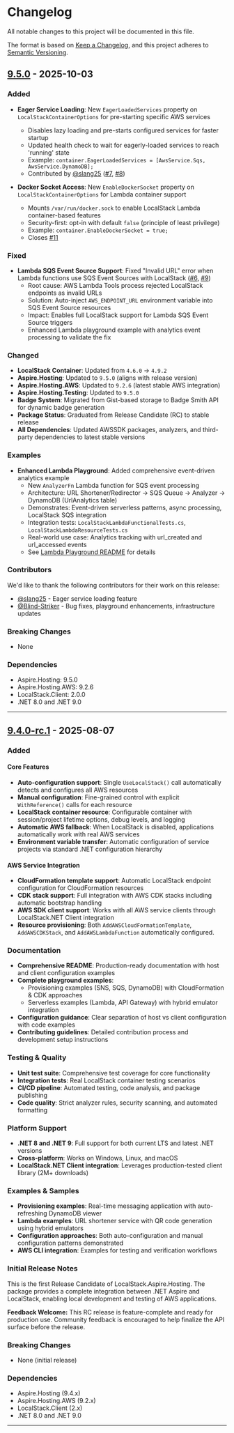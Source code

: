 # Changelog

All notable changes to this project will be documented in this file.

The format is based on [Keep a Changelog](https://keepachangelog.com/en/1.0.0/),
and this project adheres to [Semantic Versioning](https://semver.org/spec/v2.0.0.html).

## [9.5.0] - 2025-10-03

### Added

- **Eager Service Loading**: New `EagerLoadedServices` property on `LocalStackContainerOptions` for pre-starting specific AWS services
  - Disables lazy loading and pre-starts configured services for faster startup
  - Updated health check to wait for eagerly-loaded services to reach 'running' state
  - Example: `container.EagerLoadedServices = [AwsService.Sqs, AwsService.DynamoDB];`
  - Contributed by [@slang25](https://github.com/slang25) ([#7](https://github.com/localstack-dotnet/dotnet-aspire-for-localstack/issues/7), [#8](https://github.com/localstack-dotnet/dotnet-aspire-for-localstack/pull/8))

- **Docker Socket Access**: New `EnableDockerSocket` property on `LocalStackContainerOptions` for Lambda container support
  - Mounts `/var/run/docker.sock` to enable LocalStack Lambda container-based features
  - Security-first: opt-in with default `false` (principle of least privilege)
  - Example: `container.EnableDockerSocket = true;`
  - Closes [#11](https://github.com/localstack-dotnet/dotnet-aspire-for-localstack/issues/11)

### Fixed

- **Lambda SQS Event Source Support**: Fixed "Invalid URL" error when Lambda functions use SQS Event Sources with LocalStack ([#6](https://github.com/localstack-dotnet/dotnet-aspire-for-localstack/issues/6), [#9](https://github.com/localstack-dotnet/dotnet-aspire-for-localstack/pull/9))
  - Root cause: AWS Lambda Tools process rejected LocalStack endpoints as invalid URLs
  - Solution: Auto-inject `AWS_ENDPOINT_URL` environment variable into SQS Event Source resources
  - Impact: Enables full LocalStack support for Lambda SQS Event Source triggers
  - Enhanced Lambda playground example with analytics event processing to validate the fix

### Changed

- **LocalStack Container**: Updated from `4.6.0` → `4.9.2`
- **Aspire.Hosting**: Updated to `9.5.0` (aligns with release version)
- **Aspire.Hosting.AWS**: Updated to `9.2.6` (latest stable AWS integration)
- **Aspire.Hosting.Testing**: Updated to `9.5.0`
- **Badge System**: Migrated from Gist-based storage to Badge Smith API for dynamic badge generation
- **Package Status**: Graduated from Release Candidate (RC) to stable release
- **All Dependencies**: Updated AWSSDK packages, analyzers, and third-party dependencies to latest stable versions

### Examples

- **Enhanced Lambda Playground**: Added comprehensive event-driven analytics example
  - New `AnalyzerFn` Lambda function for SQS event processing
  - Architecture: URL Shortener/Redirector → SQS Queue → Analyzer → DynamoDB (UrlAnalytics table)
  - Demonstrates: Event-driven serverless patterns, async processing, LocalStack SQS integration
  - Integration tests: `LocalStackLambdaFunctionalTests.cs`, `LocalStackLambdaResourceTests.cs`
  - Real-world use case: Analytics tracking with url_created and url_accessed events
  - See [Lambda Playground README](https://github.com/localstack-dotnet/dotnet-aspire-for-localstack/tree/master/playground/lambda) for details

### Contributors

We'd like to thank the following contributors for their work on this release:

- [@slang25](https://github.com/slang25) - Eager service loading feature
- [@Blind-Striker](https://github.com/Blind-Striker) - Bug fixes, playground enhancements, infrastructure updates

### Breaking Changes

- None

### Dependencies

- Aspire.Hosting: 9.5.0
- Aspire.Hosting.AWS: 9.2.6
- LocalStack.Client: 2.0.0
- .NET 8.0 and .NET 9.0

---

## [9.4.0-rc.1] - 2025-08-07

### Added

#### Core Features

- **Auto-configuration support**: Single `UseLocalStack()` call automatically detects and configures all AWS resources
- **Manual configuration**: Fine-grained control with explicit `WithReference()` calls for each resource
- **LocalStack container resource**: Configurable container with session/project lifetime options, debug levels, and logging
- **Automatic AWS fallback**: When LocalStack is disabled, applications automatically work with real AWS services
- **Environment variable transfer**: Automatic configuration of service projects via standard .NET configuration hierarchy

#### AWS Service Integration

- **CloudFormation template support**: Automatic LocalStack endpoint configuration for CloudFormation resources
- **CDK stack support**: Full integration with AWS CDK stacks including automatic bootstrap handling
- **AWS SDK client support**: Works with all AWS service clients through LocalStack.NET Client integration
- **Resource provisioning**: Both `AddAWSCloudFormationTemplate`, `AddAWSCDKStack`, and `AddAWSLambdaFunction` automatically configured.

### Documentation

- **Comprehensive README**: Production-ready documentation with host and client configuration examples
- **Complete playground examples**:
  - Provisioning examples (SNS, SQS, DynamoDB) with CloudFormation & CDK approaches
  - Serverless examples (Lambda, API Gateway) with hybrid emulator integration
- **Configuration guidance**: Clear separation of host vs client configuration with code examples
- **Contributing guidelines**: Detailed contribution process and development setup instructions

### Testing & Quality

- **Unit test suite**: Comprehensive test coverage for core functionality
- **Integration tests**: Real LocalStack container testing scenarios
- **CI/CD pipeline**: Automated testing, code analysis, and package publishing
- **Code quality**: Strict analyzer rules, security scanning, and automated formatting

### Platform Support

- **.NET 8 and .NET 9**: Full support for both current LTS and latest .NET versions
- **Cross-platform**: Works on Windows, Linux, and macOS
- **LocalStack.NET Client integration**: Leverages production-tested client library (2M+ downloads)

### Examples & Samples

- **Provisioning examples**: Real-time messaging application with auto-refreshing DynamoDB viewer
- **Lambda examples**: URL shortener service with QR code generation using hybrid emulators
- **Configuration approaches**: Both auto-configuration and manual configuration patterns demonstrated
- **AWS CLI integration**: Examples for testing and verification workflows

### Initial Release Notes

This is the first Release Candidate of LocalStack.Aspire.Hosting. The package provides a complete integration between .NET Aspire and LocalStack, enabling local development and testing of AWS applications.

**Feedback Welcome:**
This RC release is feature-complete and ready for production use. Community feedback is encouraged to help finalize the API surface before the release.

### Breaking Changes

- None (initial release)

### Dependencies

- Aspire.Hosting (9.4.x)
- Aspire.Hosting.AWS (9.2.x)
- LocalStack.Client (2.x)
- .NET 8.0 and .NET 9.0

---

[9.5.0]: https://github.com/localstack-dotnet/dotnet-aspire-for-localstack/releases/tag/9.5.0
[9.4.0-rc.1]: https://github.com/localstack-dotnet/dotnet-aspire-for-localstack/releases/tag/9.4.0-rc.1
